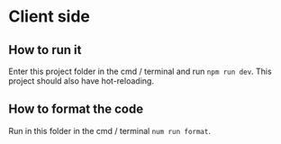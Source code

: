 # Client side

## How to run it
Enter this project folder in the cmd / terminal and run `npm run dev`. This project should also have hot-reloading.

## How to format the code
Run in this folder in the cmd / terminal `num run format`.
